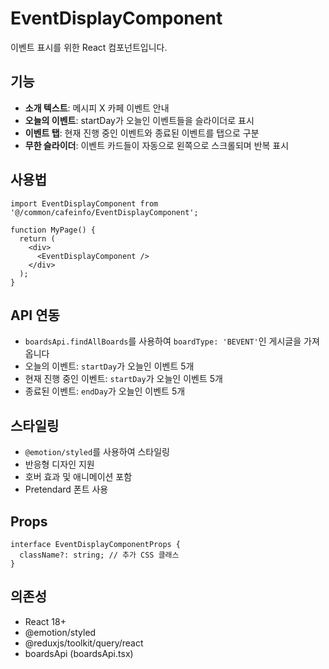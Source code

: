 # EventDisplayComponent

이벤트 표시를 위한 React 컴포넌트입니다.

## 기능

- **소개 텍스트**: 메시피 X 카페 이벤트 안내
- **오늘의 이벤트**: startDay가 오늘인 이벤트들을 슬라이더로 표시
- **이벤트 탭**: 현재 진행 중인 이벤트와 종료된 이벤트를 탭으로 구분
- **무한 슬라이더**: 이벤트 카드들이 자동으로 왼쪽으로 스크롤되며 반복 표시

## 사용법

```tsx
import EventDisplayComponent from '@/common/cafeinfo/EventDisplayComponent';

function MyPage() {
  return (
    <div>
      <EventDisplayComponent />
    </div>
  );
}
```

## API 연동

- `boardsApi.findAllBoards`를 사용하여 `boardType: 'BEVENT'`인 게시글을 가져옵니다
- 오늘의 이벤트: `startDay`가 오늘인 이벤트 5개
- 현재 진행 중인 이벤트: `startDay`가 오늘인 이벤트 5개  
- 종료된 이벤트: `endDay`가 오늘인 이벤트 5개

## 스타일링

- `@emotion/styled`를 사용하여 스타일링
- 반응형 디자인 지원
- 호버 효과 및 애니메이션 포함
- Pretendard 폰트 사용

## Props

```tsx
interface EventDisplayComponentProps {
  className?: string; // 추가 CSS 클래스
}
```

## 의존성

- React 18+
- @emotion/styled
- @reduxjs/toolkit/query/react
- boardsApi (boardsApi.tsx)
